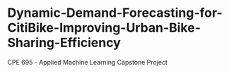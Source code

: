 # Dynamic-Demand-Forecasting-for-CitiBike-Improving-Urban-Bike-Sharing-Efficiency
CPE 695 - Applied Machine Learning Capstone Project
